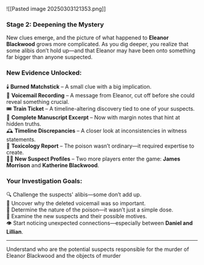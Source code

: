 ![[Pasted image 20250303121353.png]]
### **Stage 2: Deepening the Mystery**

New clues emerge, and the picture of what happened to **Eleanor Blackwood** grows more complicated. As you dig deeper, you realize that some alibis don’t hold up—and that Eleanor may have been onto something far bigger than anyone suspected.

### **New Evidence Unlocked:**

🕯️ **Burned Matchstick** – A small clue with a big implication.  
📱 **Voicemail Recording** – A message from Eleanor, cut off before she could reveal something crucial.  
🎟️ **Train Ticket** – A timeline-altering discovery tied to one of your suspects.  
📜 **Complete Manuscript Excerpt** – Now with margin notes that hint at hidden truths.  
🕰️ **Timeline Discrepancies** – A closer look at inconsistencies in witness statements.  
🧪 **Toxicology Report** – The poison wasn’t ordinary—it required expertise to create.  
🕵️‍♂️ **New Suspect Profiles** – Two more players enter the game: **James Morrison** and **Katherine Blackwood**.

### **Your Investigation Goals:**

🔍 Challenge the suspects' alibis—some don’t add up.  
📱 Uncover why the deleted voicemail was so important.  
🧪 Determine the nature of the poison—it wasn’t just a simple dose.  
🔗 Examine the new suspects and their possible motives.  
👁️ Start noticing unexpected connections—especially between **Daniel and Lillian**.

---
Understand who are the potential suspects responsible for the murder of Eleanor Blackwood and the objects of murder